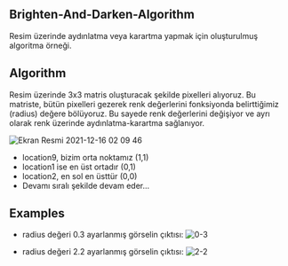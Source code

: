 ## Brighten-And-Darken-Algorithm
Resim üzerinde aydınlatma veya karartma yapmak için oluşturulmuş algoritma örneği.

## Algorithm
Resim üzerinde 3x3 matris oluşturacak şekilde pixelleri alıyoruz. Bu matriste, bütün pixelleri gezerek renk değerlerini fonksiyonda belirttiğimiz (radius) değere bölüyoruz. 
Bu sayede renk değerlerini değişiyor ve ayrı olarak renk üzerinde aydınlatma-karartma sağlanıyor.

![Ekran Resmi 2021-12-16 02 09 46](https://user-images.githubusercontent.com/25556230/146279061-8a656434-9b1d-499f-b50f-515adf308d20.png)

* location9, bizim orta noktamız (1,1)
* location1 ise en üst ortadır (0,1)
* location2, en sol en üsttür (0,0)
* Devamı sıralı şekilde devam eder...


## Examples
- radius değeri 0.3 ayarlanmış görselin çıktısı:
![0-3](https://user-images.githubusercontent.com/25556230/146278199-41d55ef5-24c5-4117-80c5-4fd0ddf93a7a.png)

- radius değeri 2.2 ayarlanmış görselin çıktısı:
![2-2](https://user-images.githubusercontent.com/25556230/146278211-29204df9-106a-4af5-9cc5-56554d4a77eb.png)



